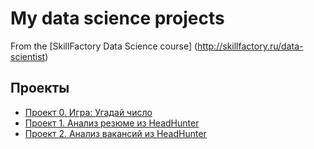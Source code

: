 # My data science projects
From the [SkillFactory Data Science course] (http://skillfactory.ru/data-scientist)

## Проекты 

* [Проект 0. Игра: Угадай число](https://github.com/anastasiya-saukova/sf_data_science/tree/main/project_0)
* [Проект 1. Анализ резюме из HeadHunter](https://github.com/anastasiya-saukova/sf_data_science/tree/main/project_1)
* [Проект 2. Анализ вакансий из HeadHunter](https://github.com/anastasiya-saukova/sf_data_science/tree/main/project_2)
